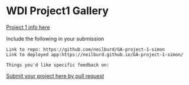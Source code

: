 # WDI Project1 Gallery

[Project 1 info here](https://github.com/ga-wdi-exercises/project1)

Include the following in your submission

```
Link to repo: https://github.com/neilburd/GA-project-1-simon
Link to deployed app:https://neilburd.github.io/GA-project-1-simon/

Things you'd like specific feedback on:
```

[Submit your project here by pull request](https://github.com/ga-wdi-pvd/project1-gallery/pulls/)
